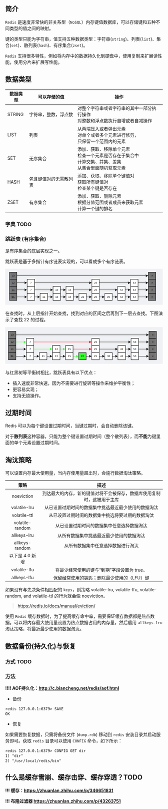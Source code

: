 ## 简介

`Redis` 是速度非常快的非关系型（`NoSQL`）内存键值数据库，可以存储键和五种不同类型的值之间的映射。

键的类型只能为字符串，值支持五种数据类型：字符串(`string`)、列表(`list`)、集合(`set`)、散列表(`hash`)、有序集合(`zset`)。

`Redis` 支持很多特性，例如将内存中的数据持久化到硬盘中，使用复制来扩展读性能，使用分片来扩展写性能。

## 数据类型

| 数据类型	| 可以存储的值	|操作|
| --------- | --- | ------- |
|STRING| 字符串，整数，浮点数	|对整个字符串或者字符串的其中一部分执行操作</br> 对整数和浮点数执行自增或者自减操作|
|LIST|	列表|	从两端压入或者弹出元素 </br> 对单个或者多个元素进行修剪，</br> 只保留一个范围内的元素|
|SET	|无序集合|添加、获取、移除单个元素</br> 检查一个元素是否存在于集合中</br> 计算交集、并集、差集</br> 从集合里面随机获取元素|
|HASH|	包含键值对的无需散列表|	添加、获取、移除单个键值对</br> 获取所有键值对</br> 检查某个键是否存在|
|ZSET|	有序集合|添加、获取、删除元素</br> 根据分值范围或者成员来获取元素</br> 计算一个键的排名|

### 字典 TODO

### 跳跃表 (有序集合)

是有序集合的底层实现之一。

跳跃表是基于多指针有序链表实现的，可以看成多个有序链表。

![](./image/beba612e-dc5b-4fc2-869d-0b23408ac90a.png)

在查找时，从上层指针开始查找，找到对应的区间之后再到下一层去查找。下图演示了查找 22 的过程。

![](./image/0ea37ee2-c224-4c79-b895-e131c6805c40.png)

与红黑树等平衡树相比，跳跃表具有以下优点：

- 插入速度非常快速，因为不需要进行旋转等操作来维护平衡性；
- 更容易实现；
- 支持无锁操作。

## 过期时间

Redis 可以为每个键设置过期时间，当键过期时，会自动删除该键。

对于**散列表**这种容器，只能为整个键设置过期时间（整个散列表），而**不能**为键里面的单个元素设置过期时间。

## 淘汰策略

可以设置内存最大使用量，当内存使用量超出时，会施行数据淘汰策略。

| 策略 | 描述 |
| :--: | :--: |
| noeviction | 到达最大的内存，新的键值对将不会被保存，数据库使用复制时，这被用于主库|
| volatile-lru | 从已设置过期时间的数据集中挑选最近最少使用的数据淘汰 |
| volatile-ttl | 从已设置过期时间的数据集中挑选将要过期的数据淘汰 |
|volatile-random | 从已设置过期时间的数据集中任意选择数据淘汰 |
| allkeys-lru | 从所有数据集中挑选最近最少使用的数据淘汰 |
| allkeys-random | 从所有数据集中任意选择数据进行淘汰 |
| 以下是 4.0 新增 |  |
| volatile-lfu | 将最少经常使用的键与“到期”字段设置为 true。 |
| allkeys-lfu | 保留经常使用的钥匙；删除最少使用的（LFU）键 |

如果没有与先决条件相匹配的 `keys`，则策略 volatile-lru, volatile-lfu, volatile-random, and volatile-ttl 的行为就会像 noeviction。

> https://redis.io/docs/manual/eviction/

使用 `Redis` 缓存数据时，为了提高缓存命中率，需要保证缓存数据都是热点数据。可以将内存最大使用量设置为热点数据占用的内存量，然后启用 `allkeys-lru` 淘汰策略，将最近最少使用的数据淘汰。

## 数据备份(持久化)与恢复

### 方式 TODO

### 方法

**!!!! AOF持久化：http://c.biancheng.net/redis/aof.html**

- 备份

```shell
redis 127.0.0.1:6379> SAVE 
OK
```

- 恢复

如果需要恢复数据，只需将备份文件 (`dump.rdb`) 移动到 `redis` 安装目录并启动服务即可。获取 `redis` 目录可以使用 `CONFIG` 命令，如下所示：

```shell
redis 127.0.0.1:6379> CONFIG GET dir
1) "dir"
2) "/usr/local/redis/bin"
```

## 什么是缓存雪崩、缓存击穿、缓存穿透？TODO

**!!! 缓存：https://zhuanlan.zhihu.com/p/346651831**

**!!! 布隆过滤器 https://zhuanlan.zhihu.com/p/43263751**
